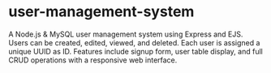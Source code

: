 # user-management-system
A Node.js &amp; MySQL user management system using Express and EJS. Users can be created, edited, viewed, and deleted. Each user is assigned a unique UUID as ID. Features include signup form, user table display, and full CRUD operations with a responsive web interface.
